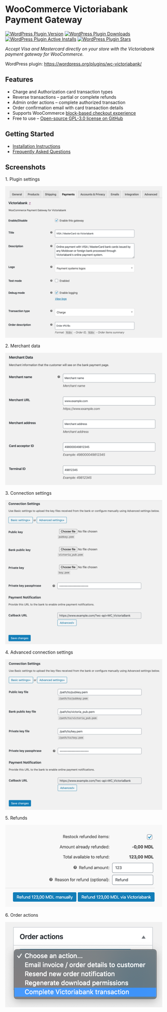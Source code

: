 # WooCommerce Victoriabank Payment Gateway

[![WordPress Plugin Version](https://img.shields.io/wordpress/plugin/v/wc-victoriabank?logo=wordpress)](https://wordpress.org/plugins/wc-victoriabank/)
[![WordPress Plugin Downloads](https://img.shields.io/wordpress/plugin/dt/wc-victoriabank?logo=wordpress)](https://wordpress.org/plugins/wc-victoriabank/advanced/)
[![WordPress Plugin Active Installs](https://img.shields.io/wordpress/plugin/installs/wc-victoriabank?logo=wordpress)](https://wordpress.org/plugins/wc-victoriabank/advanced/)
[![WordPress Plugin Stars](https://img.shields.io/wordpress/plugin/stars/wc-victoriabank?logo=wordpress)](https://wordpress.org/support/plugin/wc-victoriabank/reviews/)

_Accept Visa and Mastercard directly on your store with the Victoriabank payment gateway for WooCommerce._

WordPress plugin: https://wordpress.org/plugins/wc-victoriabank/

## Features

* Charge and Authorization card transaction types
* Reverse transactions – partial or complete refunds
* Admin order actions – complete authorized transaction
* Order confirmation email with card transaction details
* Supports WooCommerce [block-based checkout experience](https://woo.com/checkout-blocks/)
* Free to use – [Open-source GPL-3.0 license on GitHub](https://github.com/alexminza/wc-victoriabank)

## Getting Started

* [Installation Instructions](https://wordpress.org/plugins/wc-victoriabank/installation/)
* [Frequently Asked Questions](https://wordpress.org/plugins/wc-victoriabank/faq/)

## Screenshots

1\. Plugin settings

![Plugin settings](./.wordpress-org/screenshot-1.png)

2\. Merchant data

![Merchant data](./.wordpress-org/screenshot-2.png)

3\. Connection settings

![Connection settings](./.wordpress-org/screenshot-3.png)

4\. Advanced connection settings

![Advanced connection settings](./.wordpress-org/screenshot-4.png)

5\. Refunds

![Refunds](./.wordpress-org/screenshot-5.png)

6\. Order actions

![Order actions](./.wordpress-org/screenshot-6.png)
